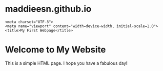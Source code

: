 # maddieesn.github.io
    <meta charset="UTF-8">
    <meta name="viewport" content="width=device-width, initial-scale=1.0">
    <title>My First Webpage</title>
</head>
<body>
    <h1>Welcome to My Website</h1>
    <p>This is a simple HTML page. I hope you have a fabulous day!</p>
</body>
</html>
